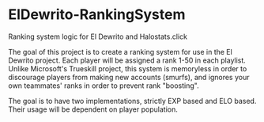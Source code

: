 # ElDewrito-RankingSystem
Ranking system logic for El Dewrito and Halostats.click
  
The goal of this project is to create a ranking system for use in the El Dewrito project. Each player will be assigned a rank 1-50 in each playlist. 
Unlike Microsoft's Trueskill project, this system is memoryless in order to discourage players from making new accounts (smurfs), and ignores your own teammates' ranks in order to prevent rank "boosting".

The goal is to have two implementations, strictly EXP based and ELO based. Their usage will be dependent on player population.
